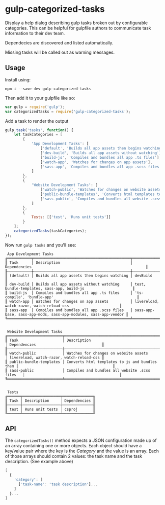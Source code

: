 # gulp-categorized-tasks
Display a help dialog describing gulp tasks broken out by configurable categories. This can be helpful for gulpfile authors to communicate task information to their dev team. 

Dependecies are discovered and listed automatically.

Missing tasks will be called out as warning messages.

## Usage

Install using:

    npm i --save-dev gulp-categorized-tasks

Then add it to your gulpfile like so:

```js
var gulp = require('gulp');
var categorizedTasks = require('gulp-categorized-tasks');
```

Add a task to render the output

```js
gulp.task('tasks', function() {
    let taskCategories = [
        {
            'App Development Tasks': [
                ['default', 'Builds all app assets then begins watching'],
                ['dev-build', 'Builds all app assets without watching'],
                ['build-js', 'Compiles and bundles all app .ts files'],
                ['watch-app', 'Watches for changes on app assets'],
                ['sass-app', 'Compiles and bundles all app .scss files']
            ]
        },
        {
            'Website Development Tasks': [
                ['watch-public', 'Watches for changes on website assets'],
                ['public-bundle-templates', 'Converts html templates to js and bundles them'],
                ['sass-public', 'Compiles and bundles all website .scss files']
            ]
        },
        {
            Tests: [['test', 'Runs unit tests']]
        }
    ];
    categorizedTasks(taskCategories);
});
```

Now run `gulp tasks` and you'll see:

```
 App Development Tasks
╔═══════════╤════════════════════════════════════════════╤═════════════════════════════════════════════════════════════════╗
║ Task      │ Description                                │ Dependencies                                                    ║
╟───────────┼────────────────────────────────────────────┼─────────────────────────────────────────────────────────────────╢
║ (default) │ Builds all app assets then begins watching │ devBuild                                                        ║
║ dev-build │ Builds all app assets without watching     │ test, bundle-templates, sass-app, build-js                      ║
║ build-js  │ Compiles and bundles all app .ts files     │ 'ts-compile', 'bundle-app'                                      ║
║ watch-app │ Watches for changes on app assets          │ livereload, watch-razor, watch-reload-css                       ║
║ sass-app  │ Compiles and bundles all app .scss files   │ sass-app-base, sass-app-mods, sass-app-modules, sass-app-vendor ║
╚═══════════╧════════════════════════════════════════════╧═════════════════════════════════════════════════════════════════╝


 Website Development Tasks
╔═════════════════════════╤════════════════════════════════════════════════╤═══════════════════════════════════════════╗
║ Task                    │ Description                                    │ Dependencies                              ║
╟─────────────────────────┼────────────────────────────────────────────────┼───────────────────────────────────────────╢
║ watch-public            │ Watches for changes on website assets          │ livereload, watch-razor, watch-reload-css ║
║ public-bundle-templates │ Converts html templates to js and bundles them │                                           ║
║ sass-public             │ Compiles and bundles all website .scss files   │                                           ║
╚═════════════════════════╧════════════════════════════════════════════════╧═══════════════════════════════════════════╝


 Tests
╔══════╤═════════════════╤══════════════╗
║ Task │ Description     │ Dependencies ║
╟──────┼─────────────────┼──────────────╢
║ test │ Runs unit tests │ csproj       ║
╚══════╧═════════════════╧══════════════╝
```

## API

The `categorizedTasks()` method expects a JSON configuration made up of an array containing one or more objects. Each object should have a key/value pair where the key is the *Category* and the value is an array. Each of those arrays should contain 2 values: the task name and the task description. (See example above)

```js
[
  {
    'category': [
      ['task-name': 'task description']...
    ]
  }...
]
```
